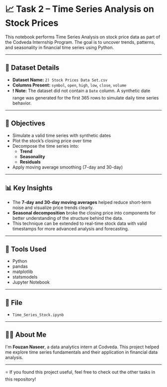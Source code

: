 
# 📈 Task 2 – Time Series Analysis on Stock Prices

This notebook performs Time Series Analysis on stock price data as part of the Codveda Internship Program. The goal is to uncover trends, patterns, and seasonality in financial time series using Python.

---

## 📁 Dataset Details

- **Dataset Name:** `2) Stock Prices Data Set.csv`
- **Columns Present:** `symbol`, `open`, `high`, `low`, `close`, `volume`
- ❗ **Note:** The dataset did not contain a `Date` column. A synthetic date range was generated for the first 365 rows to simulate daily time series behavior.

---

## 🎯 Objectives

- Simulate a valid time series with synthetic dates
- Plot the stock’s closing price over time
- Decompose the time series into:
  - **Trend**
  - **Seasonality**
  - **Residuals**
- Apply moving average smoothing (7-day and 30-day)

---

## 📊 Key Insights

- The **7-day and 30-day moving averages** helped reduce short-term noise and visualize price trends clearly.
- **Seasonal decomposition** broke the closing price into components for better understanding of the structure behind the data.
- This technique can be extended to real-time stock data with valid timestamps for more advanced analysis and forecasting.

---

## 🧪 Tools Used

- Python  
- pandas  
- matplotlib  
- statsmodels  
- Jupyter Notebook

---

## 📄 File

- `Time_Series_Stock.ipynb`

---

## 🙋‍♂️ About Me

I'm **Fouzan Naseer**, a data analytics intern at Codveda. This project helped me explore time series fundamentals and their application in financial data analysis.

---

⭐ If you found this project useful, feel free to check out the other tasks in this repository!
